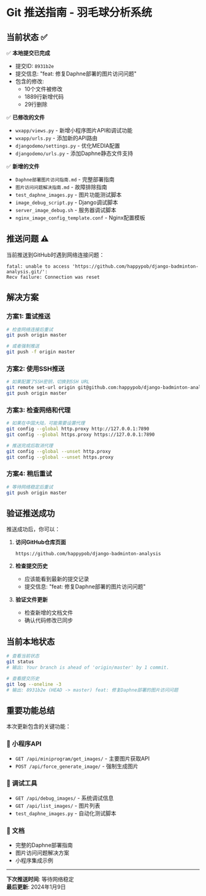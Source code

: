 # Git 推送指南 - 羽毛球分析系统

## 当前状态 ✅

✅ **本地提交已完成**
- 提交ID: `8931b2e`
- 提交信息: "feat: 修复Daphne部署的图片访问问题"
- 包含的修改:
  - 10个文件被修改
  - 1889行新增代码
  - 29行删除

✅ **已修改的文件**
- `wxapp/views.py` - 新增小程序图片API和调试功能
- `wxapp/urls.py` - 添加新的API路由
- `djangodemo/settings.py` - 优化MEDIA配置
- `djangodemo/urls.py` - 添加Daphne静态文件支持

✅ **新增的文件**
- `Daphne部署图片访问指南.md` - 完整部署指南
- `图片访问问题解决指南.md` - 故障排除指南
- `test_daphne_images.py` - 图片功能测试脚本
- `image_debug_script.py` - Django调试脚本
- `server_image_debug.sh` - 服务器调试脚本
- `nginx_image_config_template.conf` - Nginx配置模板

## 推送问题 ⚠️

当前推送到GitHub时遇到网络连接问题：
```
fatal: unable to access 'https://github.com/happypob/django-badminton-analysis.git/': 
Recv failure: Connection was reset
```

## 解决方案

### 方案1: 重试推送
```bash
# 检查网络连接后重试
git push origin master

# 或者强制推送
git push -f origin master
```

### 方案2: 使用SSH推送
```bash
# 如果配置了SSH密钥，切换到SSH URL
git remote set-url origin git@github.com:happypob/django-badminton-analysis.git
git push origin master
```

### 方案3: 检查网络和代理
```bash
# 如果在中国大陆，可能需要设置代理
git config --global http.proxy http://127.0.0.1:7890
git config --global https.proxy https://127.0.0.1:7890

# 推送完成后取消代理
git config --global --unset http.proxy
git config --global --unset https.proxy
```

### 方案4: 稍后重试
```bash
# 等待网络稳定后重试
git push origin master
```

## 验证推送成功

推送成功后，你可以：

1. **访问GitHub仓库页面**
   ```
   https://github.com/happypob/django-badminton-analysis
   ```

2. **检查提交历史**
   - 应该能看到最新的提交记录
   - 提交信息: "feat: 修复Daphne部署的图片访问问题"

3. **验证文件更新**
   - 检查新增的文档文件
   - 确认代码修改已同步

## 当前本地状态

```bash
# 查看当前状态
git status
# 输出: Your branch is ahead of 'origin/master' by 1 commit.

# 查看提交历史
git log --oneline -3
# 输出: 8931b2e (HEAD -> master) feat: 修复Daphne部署的图片访问问题
```

## 重要功能总结

本次更新包含的关键功能：

### 🎯 小程序API
- `GET /api/miniprogram/get_images/` - 主要图片获取API
- `POST /api/force_generate_image/` - 强制生成图片

### 🔧 调试工具
- `GET /api/debug_images/` - 系统调试信息
- `GET /api/list_images/` - 图片列表
- `test_daphne_images.py` - 自动化测试脚本

### 📝 文档
- 完整的Daphne部署指南
- 图片访问问题解决方案
- 小程序集成示例

---

**下次推送时间**: 等待网络稳定  
**最后更新**: 2024年1月9日 